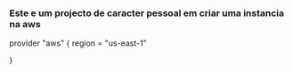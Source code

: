 
### Este e um projecto de caracter pessoal em criar uma instancia na aws

provider "aws" {
    region = "us-east-1" 
  
}